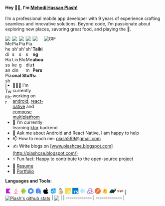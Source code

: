#### Hey 👋🏽, I'm [Mehedi Hassan Piash!](https://piashcse.github.io/) 

I’m a professional mobile app developer with 9 years of experience crafting seamless and innovative solutions. Beyond code, I’m passionate about exploring new places, savoring great food, and playing the 🎹.

<img align="right" alt="GIF"  width="380px" height="280px" src="https://media.giphy.com/media/836HiJc7pgzy8iNXCn/giphy.gif" />

<a href="https://twitter.com/piashcse">
  <img align="left" alt="Mehedi Hassan Piash | Twitter" width="22px" src="https://cdn.jsdelivr.net/npm/simple-icons@v3/icons/twitter.svg" />
</a>
<a href="https://www.linkedin.com/in/piashcse/">
  <img align="left" alt="Piash's Linkedin" width="22px" src="https://cdn.jsdelivr.net/npm/simple-icons@v3/icons/linkedin.svg" />
</a>
<a href="https://medium.com/@piashcse">
  <img align="left" alt="Piash's Blog" width="22px" src="https://cdn.jsdelivr.net/npm/simple-icons@v3/icons/medium.svg" />
</a>
<a href="https://piashcse.blogspot.com/">
  <img align="left" alt="Piash's Medium" width="22px" src="https://cdn.jsdelivr.net/npm/simple-icons@v3/icons/blogger.svg" />
</a>

![](https://komarev.com/ghpvc/?username=piashcse&color=brightgreen&style=flat)

**Talking about Personal Stuffs:**

- 👨🏽‍💻 I’m currently working on [android](https://developer.android.com/docs), [react-native](https://reactnative.dev/) and [compose multiplatfrom](https://www.jetbrains.com/lp/compose-multiplatform/)
- 🌱 I’m currently learning [ktor](https://ktor.io/docs/welcome.html) backend
- 💬 Ask me about Android and React Native, I am happy to help
- 📫 How to reach me: piash599@gmail.com
- ✍️ Write blogs on [www.piashcse.blogspot.com](http://piashcse.blogspot.com/)
- ⚡ Fun fact: Happy to contribute to the open-source project
- 📝 [Resume](https://drive.google.com/file/d/1X-YVE9_9Kl0Ad1_HwNFS55WTlOiBI5ip/view?usp=sharing)
- 🤵 [Portfolio](https://piashcse.github.io/)

</bre>

**Languages and Tools:**  

<code><img height="20" src="https://raw.githubusercontent.com/devicons/devicon/master/icons/kotlin/kotlin-plain.svg"></code>
<code><img height="20" src="https://raw.githubusercontent.com/devicons/devicon/master/icons/java/java-plain.svg"></code>
<code><img height="20" src="https://raw.githubusercontent.com/devicons/devicon/master/icons/android/android-plain.svg"></code>
<code><img height="20" src="https://raw.githubusercontent.com/devicons/devicon/master/icons/jetpackcompose/jetpackcompose-plain.svg"></code>
<code><img height="20" src="https://raw.githubusercontent.com/devicons/devicon/master/icons/androidstudio/androidstudio-plain.svg"></code>
<code><img height="20" src="https://raw.githubusercontent.com/devicons/devicon/master/icons/apple/apple-original.svg"></code>
<code><img height="20" src="https://raw.githubusercontent.com/devicons/devicon/master/icons/xcode/xcode-plain.svg"></code>
<code><img height="20" src="https://raw.githubusercontent.com/devicons/devicon/master/icons/homebrew/homebrew-original.svg"></code>
<code><img height="20" src="https://raw.githubusercontent.com/devicons/devicon/master/icons/javascript/javascript-plain.svg"></code>
<code><img height="20" src="https://raw.githubusercontent.com/devicons/devicon/master/icons/typescript/typescript-plain.svg"></code> 
<code><img height="20" src="https://raw.githubusercontent.com/github/explore/80688e429a7d4ef2fca1e82350fe8e3517d3494d/topics/react/react.png"></code>
<code><img height="20" src="https://raw.githubusercontent.com/devicons/devicon/master/icons/redux/redux-original.svg"></code> 
<code><img height="20" src="https://raw.githubusercontent.com/devicons/devicon/master/icons/postman/postman-plain.svg"></code> 
<code><img height="20" src="https://raw.githubusercontent.com/github/explore/80688e429a7d4ef2fca1e82350fe8e3517d3494d/topics/firebase/firebase.png"></code>
<code><img height="20" src="https://raw.githubusercontent.com/devicons/devicon/master/icons/gradle/gradle-original.svg"></code> 
<code><img height="20" src="https://raw.githubusercontent.com/github/explore/80688e429a7d4ef2fca1e82350fe8e3517d3494d/topics/git/git.png"></code>
</bre>
| <a href="https://github.com/piashcse/github-readme-stats"><img align="center" src="https://github-readme-stats.vercel.app/api?username=piashcse&show_icons=true&include_all_commits=true&theme=buefy&hide_border=true" alt="Piash's github stats" /></a> | <a href="https://github.com/piashcse/github-readme-stats"><img align="center" src="https://github-readme-stats.vercel.app/api/top-langs/?username=piashcse&layout=compact&theme=buefy&hide_border=true" /></a> |
| ------------- | ------------- |
